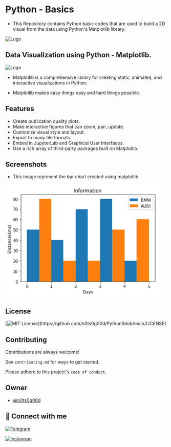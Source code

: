 
# Python - Basics 

- This Repository contains Python basic codes that are used to build a 2D visual from the data using Python's Matplotlib library.

![Logo](https://upload.wikimedia.org/wikipedia/commons/thumb/f/f8/Python_logo_and_wordmark.svg/1200px-Python_logo_and_wordmark.svg.png)
## Data Visualization using Python - Matplotlib.

![Logo](https://matplotlib.org/stable/_static/logo2.svg)

- Matplotlib is a comprehensive library for creating static, animated, and interactive visualizations in Python. 

- Matplotlib makes easy things easy and hard things possible.


## Features

- Create publication quality plots.
- Make interactive figures that can zoom, pan, update.
- Customize visual style and layout.
- Export to many file formats.
- Embed in JupyterLab and Graphical User Interfaces.
- Use a rich array of third-party packages built on Matplotlib.

## Screenshots

- This image represent the bar chart created using matplotlib

![App Screenshot](https://github.com/n0ts0g00d/Python/blob/main/Screenshots/barchart.png?raw=true)


## License

[![MIT License](https://img.shields.io/apm/l/atomic-design-ui.svg?)](https://github.com/n0ts0g00d/Python/blob/main/LICENSE)

## Contributing

Contributions are always welcome!

See `contributing.md` for ways to get started.

Please adhere to this project's `code of conduct`.


## Owner

- [@n0ts0g00d](https://github.com/n0ts0g00d)


## 🔗 Connect with me 

[![Telegram](https://img.shields.io/badge/-@mbkrl-blue?style=flat&logo=Telegram&logoColor=white)](https://t.me/mbkrl)

[![Instagram](https://img.shields.io/badge/-@m_bakrol-red?color=white&logo=instagram&logoColor=)](https://www.instagram.com/m_bakrol)

